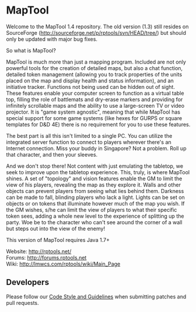MapTool
=======
Welcome to the MapTool 1.4 repository. The old version (1.3) still resides on SourceForge (http://sourceforge.net/p/rptools/svn/HEAD/tree/) but should only be updated with major bug fixes.

So what is MapTool? 

MapTool is much more than just a mapping program. Included are not only powerful tools for the creation of detailed maps, but also a chat function, detailed token management (allowing you to track properties of the units placed on the map and display health and status information), and an initiative tracker. Functions not being used can be hidden out of sight. These features enable your computer screen to function as a virtual table top, filling the role of battlemats and dry-erase markers and providing for infinitely scrollable maps and the ability to use a large-screen TV or video projector.  It is "game system agnostic", meaning that while MapTool has special support for some game systems (like hexes for GURPS or square templates for D&D 4E) there is no requirement for you to use these features.

The best part is all this isn't limited to a single PC. You can utilize the integrated server function to connect to players wherever there's an Internet connection. Miss your buddy in Singapore? Not a problem. Roll up that character, and then your sleeves.

And we don't stop there! Not content with just emulating the tabletop, we seek to improve upon the tabletop experience. This, truly, is where MapTool shines. A set of "topology" and vision features enable the GM to limit the view of his players, revealing the map as they explore it. Walls and other objects can prevent players from seeing what lies behind them. Darkness can be made to fall, blinding players who lack a light. Lights can be set on objects or on tokens that illuminate however much of the map you wish. If the GM wishes, s/he can limit the view of players to what their specific token sees, adding a whole new level to the experience of splitting up the party.  Woe be to the character who can't see around the corner of a wall but steps out into the view of the enemy!


This version of MapTool requires Java 1.7+

Website: http://rptools.net/ <br>
Forums:  http://forums.rptools.net <br>
Wiki:    http://lmwcs.com/rptools/wiki/Main_Page <br>

Developers
----------

Please follow our [Code Style and Guidelines](doc/Code_Style_and_Guidelines.md) when submitting patches and pull requests.